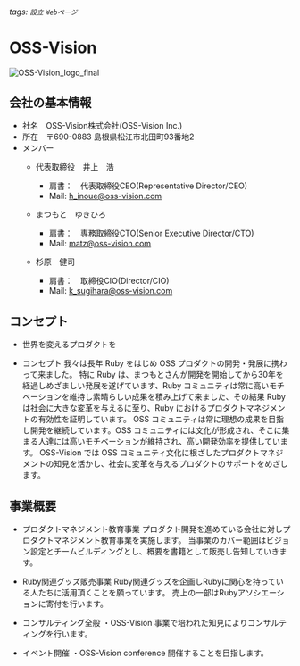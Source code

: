 ###### tags: `設立` `Webページ`
# OSS-Vision

![OSS-Vision_logo_final](https://user-images.githubusercontent.com/122076596/224921049-a22f86bb-d688-4556-a95a-87d32bf7f870.png)


## 会社の基本情報
* 社名　OSS-Vision株式会社(OSS-Vision Inc.)
* 所在　〒690-0883 島根県松江市北田町93番地2
* メンバー
    * 代表取締役　井上　浩
        * 肩書：　代表取締役CEO(Representative Director/CEO)
        * Mail: h_inoue@oss-vision.com
    * まつもと　ゆきひろ
        * 肩書：　専務取締役CTO(Senior Executive Director/CTO)　
        * Mail: matz@oss-vision.com
    
    * 杉原　健司
        * 肩書：　取締役CIO(Director/CIO)
        * Mail: k_sugihara@oss-vision.com



## コンセプト

* 世界を変えるプロダクトを

* コンセプト
我々は長年 Ruby をはじめ OSS プロダクトの開発・発展に携わって来ました。
特に Ruby は、まつもとさんが開発を開始してから30年を経過しめざましい発展を遂げています、Ruby コミュニティは常に高いモチベーションを維持し素晴らしい成果を積み上げて来ました、その結果 Ruby は社会に大きな変革を与えるに至り、Ruby におけるプロダクトマネジメントの有効性を証明しています。
OSS コミュニティは常に理想の成果を目指し開発を継続しています。OSS コミュニティには文化が形成され、そこに集まる人達には高いモチベーションが維持され、高い開発効率を提供しています。
OSS-Vision では OSS コミュニティ文化に根ざしたプロダクトマネジメントの知見を活かし、社会に変革を与えるプロダクトのサポートをめざします。


## 事業概要
* プロダクトマネジメント教育事業
プロダクト開発を進めている会社に対しプロダクトマネジメント教育事業を実施します。
当事業のカバー範囲はビジョン設定とチームビルディングとし、概要を書籍として販売し告知していきます。
* Ruby関連グッズ販売事業
Ruby関連グッズを企画しRubyに関心を持っている人たちに活用頂くことを願っています。
売上の一部はRubyアソシエーションに寄付を行います。

* コンサルティング全般
・OSS-Vision 事業で培われた知見によりコンサルティングを行います。

* イベント開催
・OSS-Vision conference 開催することを目指します。
